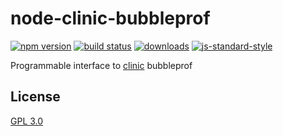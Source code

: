 # node-clinic-bubbleprof
[![npm version][2]][3] [![build status][4]][5]
[![downloads][8]][9] [![js-standard-style][10]][11]

Programmable interface to [clinic][12] bubbleprof

## License
[GPL 3.0](LICENSE)

[0]: https://img.shields.io/badge/stability-experimental-orange.svg?style=flat-square
[1]: https://nodejs.org/api/documentation.html#documentation_stability_index
[2]: https://img.shields.io/npm/v/node-clinic-bubbleprof.svg?style=flat-square
[3]: https://npmjs.org/package/node-clinic-bubbleprof
[4]: https://img.shields.io/travis/nearform/node-clinic-bubbleprof/master.svg?style=flat-square
[5]: https://travis-ci.org/nearform/node-clinic-bubbleprof
[6]: https://img.shields.io/codecov/c/github/nearform/node-clinic-bubbleprof/master.svg?style=flat-square
[7]: https://codecov.io/github/nearform/node-clinic-bubbleprof
[8]: http://img.shields.io/npm/dm/node-clinic-bubbleprof.svg?style=flat-square
[9]: https://npmjs.org/package/node-clinic-bubbleprof
[10]: https://img.shields.io/badge/code%20style-standard-brightgreen.svg?style=flat-square
[11]: https://github.com/feross/standard
[12]: https://github.com/nearform/node-clinic
